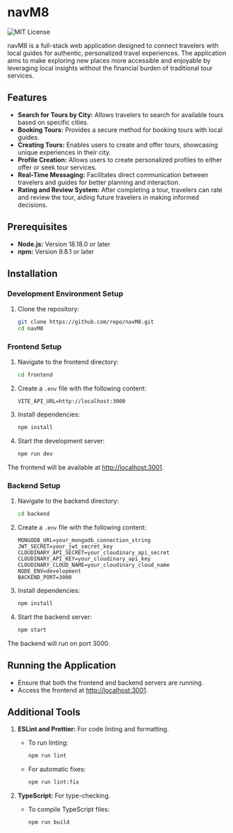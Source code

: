 # navM8

![MIT License](https://img.shields.io/badge/License-MIT-yellow.svg)

navM8 is a full-stack web application designed to connect travelers with local guides for authentic, personalized travel experiences. The application aims to make exploring new places more accessible and enjoyable by leveraging local insights without the financial burden of traditional tour services.

## Features

- **Search for Tours by City:** Allows travelers to search for available tours based on specific cities.
- **Booking Tours:** Provides a secure method for booking tours with local guides.
- **Creating Tours:** Enables users to create and offer tours, showcasing unique experiences in their city.
- **Profile Creation:** Allows users to create personalized profiles to either offer or seek tour services.
- **Real-Time Messaging:** Facilitates direct communication between travelers and guides for better planning and interaction.
- **Rating and Review System:** After completing a tour, travelers can rate and review the tour, aiding future travelers in making informed decisions.

## Prerequisites

- **Node.js:** Version 18.18.0 or later
- **npm:** Version 9.8.1 or later

## Installation

### Development Environment Setup

1. Clone the repository:
   ```sh
   git clone https://github.com/repo/navM8.git
   cd navM8
   ```

### Frontend Setup

1. Navigate to the frontend directory:

   ```sh
   cd frontend
   ```

2. Create a `.env` file with the following content:

   ```env
   VITE_API_URL=http://localhost:3000
   ```

3. Install dependencies:

   ```sh
   npm install
   ```

4. Start the development server:
   ```sh
   npm run dev
   ```

The frontend will be available at [http://localhost:3001](http://localhost:3001).

### Backend Setup

1. Navigate to the backend directory:

   ```sh
   cd backend
   ```

2. Create a `.env` file with the following content:

   ```env
   MONGODB_URL=your_mongodb_connection_string
   JWT_SECRET=your_jwt_secret_key
   CLOUDINARY_API_SECRET=your_cloudinary_api_secret
   CLOUDINARY_API_KEY=your_cloudinary_api_key
   CLOUDINARY_CLOUD_NAME=your_cloudinary_cloud_name
   NODE_ENV=development
   BACKEND_PORT=3000
   ```

3. Install dependencies:

   ```sh
   npm install
   ```

4. Start the backend server:
   ```sh
   npm start
   ```

The backend will run on port 3000.

## Running the Application

- Ensure that both the frontend and backend servers are running.
- Access the frontend at [http://localhost:3001](http://localhost:3001).

## Additional Tools

1. **ESLint and Prettier:** For code linting and formatting.

   - To run linting:
     ```sh
     npm run lint
     ```
   - For automatic fixes:
     ```sh
     npm run lint:fix
     ```

2. **TypeScript:** For type-checking.
   - To compile TypeScript files:
     ```sh
     npm run build
     ```
